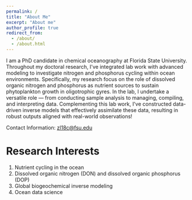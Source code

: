 ```yaml
---
permalink: /
title: "About Me"
excerpt: "About me"
author_profile: true
redirect_from: 
  - /about/
  - /about.html
---
```


I am a PhD candidate in chemical oceanography at Florida State University. Throughout my doctoral research, I've integrated lab work with advanced modeling to investigate nitrogen and phosphorus cycling within ocean environments. Specifically, my research focus on the role of dissolved organic nitrogen and phosphorus as nutrient sources to sustain phytoplankton growth in oligotrophic gyres. In the lab, I undertake a versatile role — from conducting sample analysis to managing, compiling, and interpreting data. Complementing this lab work, I've constructed data-driven inverse models that effectively assimilate these data, resulting in robust outputs aligned with real-world observations! 

Contact Information: zl18c@fsu.edu

Research Interests
======
1. Nutrient cycling in the ocean 
1. Dissolved organic nitrogen (DON) and dissolved organic phosphorus (DOP)
1. Global biogeochemical inverse modeling 
1. Ocean data science

